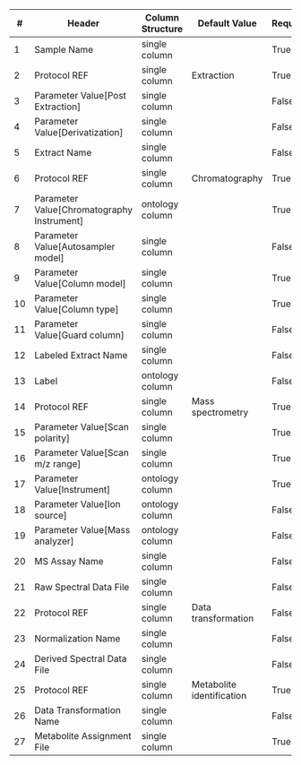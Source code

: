 | # |Header  | Column Structure  | Default Value  | Required | Min Length | Max Length | Controlled Terms |
|---|--------|-------------------|----------------|----------|------------|------------|------------------|
| 1 | Sample Name | single column |  | True | 1 | - | |
| 2 | Protocol REF | single column | Extraction | True | - | - | |
| 3 | Parameter Value[Post Extraction] | single column |  | False | - | - | |
| 4 | Parameter Value[Derivatization] | single column |  | False | - | - | |
| 5 | Extract Name | single column |  | False | - | - | |
| 6 | Protocol REF | single column | Chromatography | True | - | - | |
| 7 | Parameter Value[Chromatography Instrument] | ontology column |  | True | 5 | - | |
| 8 | Parameter Value[Autosampler model] | single column |  | False | - | - | |
| 9 | Parameter Value[Column model] | single column |  | True | 5 | - | |
| 10 | Parameter Value[Column type] | single column |  | True | 5 | - | |
| 11 | Parameter Value[Guard column] | single column |  | False | - | - | |
| 12 | Labeled Extract Name | single column |  | False | - | - | |
| 13 | Label | ontology column |  | False | - | - | |
| 14 | Protocol REF | single column | Mass spectrometry | True | - | - | |
| 15 | Parameter Value[Scan polarity] | single column |  | True | 1 | - | [Controlled Terms](../../../docs/prioritised-control-lists/assay-file-control-lists/gc-ms.md#parameter-valuescan-polarity-column)|
| 16 | Parameter Value[Scan m/z range] | single column |  | True | 1 | - | |
| 17 | Parameter Value[Instrument] | ontology column |  | True | 1 | - | |
| 18 | Parameter Value[Ion source] | ontology column |  | False | - | - | |
| 19 | Parameter Value[Mass analyzer] | ontology column |  | False | - | - | [Controlled Terms](../../../docs/prioritised-control-lists/assay-file-control-lists/gc-ms.md#parameter-valuemass-analyzer-column)|
| 20 | MS Assay Name | single column |  | False | - | - | |
| 21 | Raw Spectral Data File | single column |  | False | - | - | |
| 22 | Protocol REF | single column | Data transformation | False | - | - | |
| 23 | Normalization Name | single column |  | False | - | - | |
| 24 | Derived Spectral Data File | single column |  | False | - | - | |
| 25 | Protocol REF | single column | Metabolite identification | True | - | - | |
| 26 | Data Transformation Name | single column |  | False | - | - | |
| 27 | Metabolite Assignment File | single column |  | True | 1 | - | |
